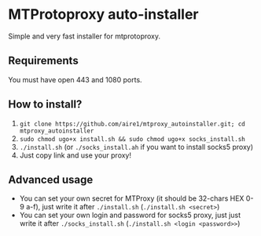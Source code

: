 # MTProtoproxy auto-installer #

Simple and very fast installer for mtprotoproxy.

## Requirements ##

You must have open 443 and 1080 ports.

## How to install? ##

1. `git clone https://github.com/aire1/mtproxy_autoinstaller.git; cd mtproxy_autoinstaller`
2. `sudo chmod ugo+x install.sh && sudo chmod ugo+x socks_install.sh`
3. `./install.sh` (or `./socks_install.ah` if you want to install socks5 proxy)
4. Just copy link and use your proxy!

## Advanced usage ##
- You can set your own secret for MTProxy (it should be 32-chars HEX 0-9 a-f), just write it after `./install.sh`
(`./install.sh <secret>`)
- You can set your own login and password for socks5 proxy, just just write it after `./socks_install.sh`
(`./install.sh <login <password>>`)
